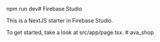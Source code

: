npm run dev# Firebase Studio

This is a NextJS starter in Firebase Studio.

To get started, take a look at src/app/page.tsx.
#   a v a _ s h o p  
 
